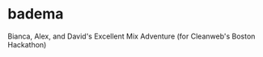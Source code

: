 badema
======

Bianca, Alex, and David&#39;s Excellent Mix Adventure (for Cleanweb&#39;s Boston Hackathon)